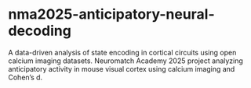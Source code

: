 # nma2025-anticipatory-neural-decoding
A data-driven analysis of state encoding in cortical circuits using open calcium imaging datasets. Neuromatch Academy 2025 project analyzing anticipatory activity in mouse visual cortex using calcium imaging and Cohen’s d.
